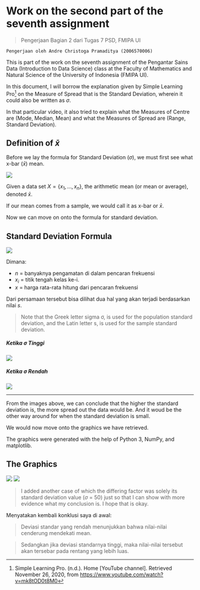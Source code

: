 # Work on the second part of the seventh assignment
>  Pengerjaan Bagian 2 dari Tugas 7 PSD, FMIPA UI
```
Pengerjaan oleh Andre Christoga Pramaditya (2006570006)
```

This is part of the work on the seventh assignment of the Pengantar Sains Data (Introduction to Data Science) class at the Faculty of Mathematics and Natural Science of the University of Indonesia (FMIPA UI).

In this document, I will borrow the explanation given by Simple Learning Pro[^1] on the Measure of Spread that is the Standard Deviation, wherein it could also be written as $\sigma$.

In that particular video, it also tried to explain what the Measures of Centre are (Mode, Median, Mean) and what the Measures of Spread are (Range, Standard Deviation).

[^1]: Simple Learning Pro. (n.d.). Home [YouTube channel]. Retrieved November 26, 2020, from https://www.youtube.com/watch?v=mk8tOD0t8M0


## Definition of  $\bar{x}$

Before we lay the formula for Standard Deviation ($\sigma$), we must first see what x-bar ($\bar{x}$) mean.

<img src="assets/material/mean.png">

Given a data set $\displaystyle X=\{x_{1},\ldots ,x_{n}\}$, the arithmetic mean (or mean or average), denoted $\displaystyle {\bar {x}}$.

If our mean comes from a sample, we would call it as x-bar or $\bar{x}$.

Now we can move on onto the formula for standard deviation.

## Standard Deviation Formula
<img src="assets/material/std.png">

Dimana:

- $n$ = banyaknya pengamatan di dalam pencaran frekuensi
- $x_i$ = titik tengah kelas ke-i.
- $x$ = harga rata-rata hitung dari pencaran frekuensi

Dari persamaan tersebut bisa dilihat dua hal yang akan terjadi berdasarkan nilai $s$.

> Note that the Greek letter sigma σ, is used for the population standard deviation, and the Latin letter s, is used for the sample standard deviation.

##### Ketika $\sigma$ Tinggi

<img src="assets/material/high-std.png">

##### Ketika $\sigma$ Rendah

<img src="assets/material/small-std.png">

---

From the images above, we can conclude that the higher the standard deviation is, the more spread out the data would be. And it woud be the other way around for when the standard deviation is small.

We would now move onto the graphics we have retrieved.

The graphics were generated with the help of Python 3, NumPy, and matplotlib.

## The Graphics

<img src="assets/data/each.png">
<img src="assets/data/combined.png">

> I added another case of which the differing factor was solely its standard deviation value ($\sigma$ = 50) just so that I can show with more evidence what my conclusion is. I hope that is okay.

Menyatakan kembali konklusi saya di awal: 

> Deviasi standar yang rendah menunjukkan bahwa nilai-nilai cenderung mendekati mean. 

> Sedangkan jika deviasi standarnya tinggi, maka nilai-nilai tersebut akan tersebar pada rentang yang lebih luas.

